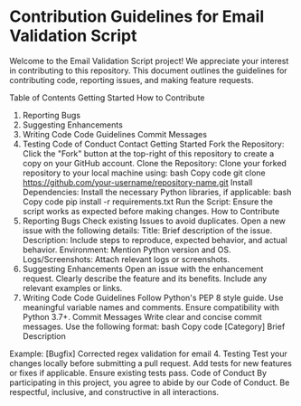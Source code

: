 <h1> Contribution Guidelines for Email Validation Script </h1>
Welcome to the Email Validation Script project! We appreciate your interest in contributing to this repository. This document outlines the guidelines for contributing code, reporting issues, and making feature requests.

Table of Contents
Getting Started
How to Contribute
1. Reporting Bugs
2. Suggesting Enhancements
3. Writing Code
Code Guidelines
Commit Messages
4. Testing
Code of Conduct
Contact
Getting Started
Fork the Repository: Click the "Fork" button at the top-right of this repository to create a copy on your GitHub account.
Clone the Repository: Clone your forked repository to your local machine using:
bash
Copy code
git clone https://github.com/your-username/repository-name.git
Install Dependencies: Install the necessary Python libraries, if applicable:
bash
Copy code
pip install -r requirements.txt
Run the Script: Ensure the script works as expected before making changes.
How to Contribute
1. Reporting Bugs
Check existing Issues to avoid duplicates.
Open a new issue with the following details:
Title: Brief description of the issue.
Description: Include steps to reproduce, expected behavior, and actual behavior.
Environment: Mention Python version and OS.
Logs/Screenshots: Attach relevant logs or screenshots.
2. Suggesting Enhancements
Open an issue with the enhancement request.
Clearly describe the feature and its benefits.
Include any relevant examples or links.
3. Writing Code
Code Guidelines
Follow Python's PEP 8 style guide.
Use meaningful variable names and comments.
Ensure compatibility with Python 3.7+.
Commit Messages
Write clear and concise commit messages.
Use the following format:
bash
Copy code
[Category] Brief Description

Example: [Bugfix] Corrected regex validation for email
4. Testing
Test your changes locally before submitting a pull request.
Add tests for new features or fixes if applicable.
Ensure existing tests pass.
Code of Conduct
By participating in this project, you agree to abide by our Code of Conduct. Be respectful, inclusive, and constructive in all interactions.

